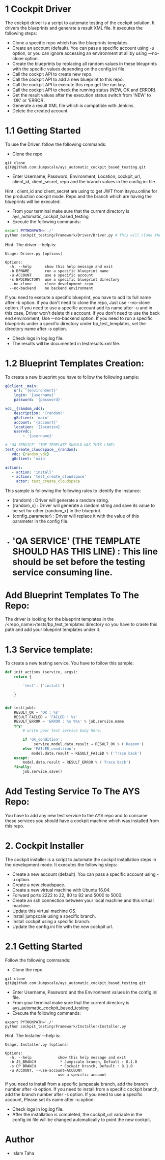 # 1 Cockpit Driver
The cockpit driver is a script to automate testing of the cockpit solution. It drivers the blueprints and generate a result XML file. It executes the following steps:
* Clone a specific repo which has the blueprints templates.
* Create an account (default). You can pass a specific account using -u option, or you can ignore accessing an environment at all by using --no-clone option.
* Create the blueprints by replacing all random values in these bleuprints with the specific values depending on the config.ini file.
* Call the cockpit API to create new repo.
* Call the cockpit API to add a new blueprint to this repo.
* Call the cockpit API to execute this repo get the run key.
* Call the cockpit API to check the running status (NEW, OK and ERROR).
* Get the result values after the execution status switch from 'NEW' to 'OK' or 'ERROR'.
* Generate a result XML file which is compatible with Jenkins.
* Delete the created account.


# 1.1 Getting Started
To use the Driver, follow the following commands:
* Clone the repo
```
git clone git@github.com:Jumpscale/ays_automatic_cockpit_based_testing.git
```
* Enter Username, Password, Environment, Location, cockpit_url, client_id, client_secret, repo and the branch values in the config.ini file.

 Hint : client_id and client_secret are using to get JWT from itsyou.online for the production cockpit mode. Repo and the branch which are having the blueprints will be executed.

* From your terminal make sure that the current directory is ays_automatic_cockpit_based_testing
* Execute the following commands:
```bash
export PYTHONPATH='./'
python cockpit_testing/Framework/Driver/Driver.py # This will clone the repo and execute all the blueprints.
```
Hint: The driver --help is:
```
Usage: Driver.py [options]

Options:
  -h, --help      show this help message and exit
  -b BPNAME       run a specific blueprint name
  -u ACCOUNT      use a specific account
  -s BPDIRECTORY  use a specific blueprint directory
  --no-clone      clone development repo
  --no-backend    no backend environment

```
If you need to execute a specific blueprint, you have to add its full name after -b option.
If you don't need to clone the repo, Just use --no-clone option.
If you need to use a specific account add its name after -u  and in this case, Driver won't delete this account.
If you don't need to use the back end environment, Use --no-backend option.
If you need to run a specific blueprints under a specific directory under bp_test_templates, set the directory name after -s option.

* Check logs in log.log file.
* The results will be documented in testresults.xml file.

# 1.2 Blueprint Templates Creation:
To create a new blueprint you have to follow the following sample:

```yaml
g8client__main:
    url: '{environment}'
    login: '{username}'
    password: '{password}'

vdc__{random_vdc}:
    description: '{random}'
    g8client: 'main'
    account: '{account}'
    location: '{location}'
    uservdc:
        - '{username}'

# 'QA SERVICE' (THE TEMPLATE SHOULD HAS THIS LINE)
test_create_cloudspace__{random}:
   vdc: {random_vdc}
   g8client: 'main'

actions:
   - action: 'install'
   - action: 'test_create_cloudspace'
     actor: test_create_cloudspace
```

This sample is following the following rules to identify the instance:
  * {random} : Driver will generate a random string.
  * {random_x} :  Driver will generate a random string and save its value to be set for other {random_x} in the blueprint.
  * {config_parameter} : Driver will replace it with the value of this parameter in the config file.
  * # 'QA SERVICE' (THE TEMPLATE SHOULD HAS THIS LINE) : This line should be set before the testing service consuming line.

# Add Blueprint Templates To The Repo:
  The driver is looking for the blueprint templates in the /<repo_name>/tests/bp_test_templates directory so you have to craete this path and add your blueprint templates under it.

# 1.3 Service template:
To create a new testing service, You have to follow this sample:
```python
def init_actions_(service, args):
    return {

        'test': ['install']

    }


def test(job):
    RESULT_OK = 'OK : %s'
    RESULT_FAILED = 'FAILED : %s'
    RESULT_ERROR = 'ERROR : %s %%s' % job.service.name
    try:
        # write your test service body here.

        if 'OK_condition':
             service.model.data.result = RESULT_OK % ('Reason')
        else 'FAILED_condition':
            model.data.result = RESULT_FAILED % ('Trace back')
    except:
        model.data.result = RESULT_ERROR % ('Trace back')
    finally:
        job.service.save()
```

# Add Testing Service To The AYS Repo:
  You have to add any new test service to the AYS repo and to consume these services you should have a cockpit machine which was installed from this repo.

# 2. Cockpit Installer
The cockpit installer is a script to automate the cockpit installation steps in the development mode. It executes the following steps:
* Create a new account (default). You can pass a specific account using -u option.
* Create a new cloudspace.
* Create a new virtual machine with Ubuntu 16.04.
* Forward ports 2222 to 22, 80 to 82 and 5000 to 5000.
* Create an ssh connection between your local machine and this virtual machine.
* Update this virtual machine OS.
* Install jumpscale using a specific branch.
* Install cockpit using a specific branch.
* Update the config.ini file with the new cockpit url.

# 2.1 Getting Started
Follow the following commands:
* Clone the repo
```
git clone git@github.com:Jumpscale/ays_automatic_cockpit_based_testing.git
```
* Enter Username, Password and the Environment values in the config.ini file.
* From your terminal make sure that the current directory is ays_automatic_cockpit_based_testing
* Execute the following commands:
```
export PYTHONPATH='./'
python cockpit_testing/Framework/Installer/Installer.py
```
Hint: The Installer --help is:
```
Usage: Installer.py [options]

Options:
  -h, --help            show this help message and exit
  -b JS_BRANCH           * Jumpscale branch, Default : 8.1.0
  -s CP_BRANCH           * Cockpit branch, Default : 8.1.0
  -u ACCOUNT, --use-account=ACCOUNT
                        use a specific account
```
If you need to install from a specific jumpscale branch, add the branch number after -b option.
If you need to install from a specific cockpit branch, add the branch number after -s option.
If you need to use a specific account, Please set its name after -u option.

* Check logs in log.log file.
* After the installation is completed, the cockpit_url variable in the config.ini file will be changed automatically to point the new cockpit.


# Author
* Islam Taha
